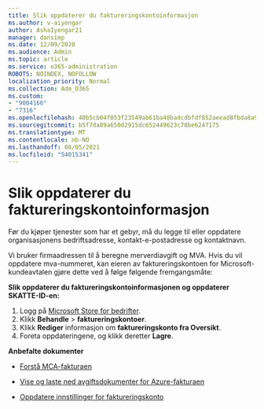 ```yaml
---
title: Slik oppdaterer du faktureringskontoinformasjon
ms.author: v-aiyengar
author: AshaIyengar21
manager: dansimp
ms.date: 12/09/2020
ms.audience: Admin
ms.topic: article
ms.service: o365-administration
ROBOTS: NOINDEX, NOFOLLOW
localization_priority: Normal
ms.collection: Adm_O365
ms.custom:
- "9004166"
- "7316"
ms.openlocfilehash: 40b5cb04f053f23549ab61ba48badcdbfdf852aeead8fbda8a94e6e5184a3e73
ms.sourcegitcommit: b5f7da89a650d2915dc652449623c78be6247175
ms.translationtype: MT
ms.contentlocale: nb-NO
ms.lasthandoff: 08/05/2021
ms.locfileid: "54015341"
---
```

# <a name="how-to-update-billing-account-information"></a>Slik oppdaterer du faktureringskontoinformasjon

Før du kjøper tjenester som har et gebyr, må du legge til eller oppdatere organisasjonens bedriftsadresse, kontakt-e-postadresse og kontaktnavn.

Vi bruker firmaadressen til å beregne merverdiavgift og MVA. Hvis du vil oppdatere mva-nummeret, kan eieren av faktureringskontoen for Microsoft-kundeavtalen gjøre dette ved å følge følgende fremgangsmåte:

**Slik oppdaterer du faktureringskontoinformasjonen og oppdaterer SKATTE-ID-en:**

1. Logg på [Microsoft Store for bedrifter](https://businessstore.microsoft.com/).
1. Klikk **Behandle**  >  **faktureringskontoer**.
1. Klikk **Rediger** informasjon om **faktureringskonto fra Oversikt**.
1. Foreta oppdateringene, og klikk deretter **Lagre**. 

**Anbefalte dokumenter**

- [Forstå MCA-fakturaen](https://docs.microsoft.com/azure/cost-management-billing/understand/mca-understand-your-invoice)

- [Vise og laste ned avgiftsdokumenter for Azure-fakturaen](https://docs.microsoft.com/azure/cost-management-billing/understand/mca-download-tax-document)

- [Oppdatere innstillinger for faktureringskonto](https://docs.microsoft.com/microsoft-store/update-microsoft-store-for-business-account-settings)  
